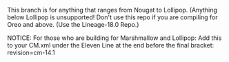 This branch is for anything that ranges from Nougat to Lollipop. (Anything below Lollipop is unsupported! Don't use this repo if you are compiling for Oreo and above. (Use the Lineage-18.0 Repo.)

NOTICE: For those who are building for Marshmallow and Lollipop: Add this to your CM.xml under the Eleven Line at the end before the final bracket: revision=cm-14.1
